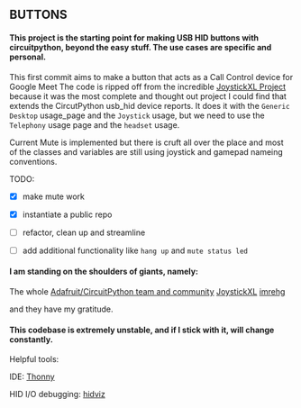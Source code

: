 ## BUTTONS
#### This project is the starting point for making USB HID buttons with circuitpython, beyond the easy stuff. The use cases are specific and personal.

This first commit aims to make a button that acts as a Call Control device for Google Meet
The code is ripped off from the incredible [JoystickXL Project](https://github.com/fasteddy516/CircuitPython_JoystickXL) because it was the most complete and thought out project I could find that extends the CircutPython usb_hid device reports. It does it with the `Generic Desktop` usage_page and the `Joystick` usage, but we need to use the `Telephony` usage page and the `headset` usage.

Current Mute is implemented but there is cruft all over the place and most of the classes and variables are still using joystick and gamepad nameing conventions. 

TODO:
- [x] make mute work
- [x] instantiate a public repo
- [ ] refactor, clean up and streamline
- [ ] add additional functionality like `hang up` and `mute status led`


#### I am standing on the shoulders of giants, namely:

The whole [Adafruit/CircuitPython team and community](https://circuitpython.org/)
[JoystickXL](https://github.com/fasteddy516/CircuitPython_JoystickXL/blob/main/joystick_xl/hid.py)
[imrehg](https://github.com/imrehg/arduino-usb-phone-hid)

and they have my gratitude.

#### This codebase is extremely unstable, and if I stick with it, will change constantly.

Helpful tools:

IDE: [Thonny](https://thonny.org/)

HID I/O debugging: [hidviz](https://github.com/hidviz/hidviz) 
